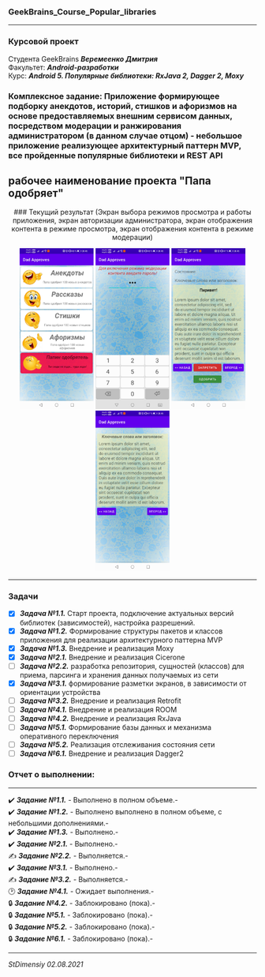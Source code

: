 ### GeekBrains_Course_Popular_libraries
---

### Курсовой проект 

Студента GeekBrains ***Веремеенко Дмитрия***    
Факультет: ***Android-разработки***    
Курс: ***Android 5. Популярные библиотеки: RxJava 2, Dagger 2, Moxy***
### Комплексное задание: Приложение формирующее подборку анекдотов, историй, стишков и афоризмов на основе предоставляемых внешним сервисом данных, посредством модерации и ранжирования администратором (в данном случае отцом) - небольшое приложение реализующее архитектурный паттерн MVP, все пройденные популярные библиотеки и REST API
рабочее наименование проекта "Папа одобряет"
---    

<p align="center"> ### Текущий результат (Экран выбора режимов просмотра и работы приложения, экран авторизации администратора, экран отображения контента в режиме просмотра, экран отображения контента в режиме модерации)  </p>
<p align="center">
  <img src="https://github.com/stdimensiy/GeekBrains_Course_Popular_libraries_CP_Dad_approves_of_good_jokes_App/blob/master/snapshots/dadapproves_1.jpg" width="150" title="Домашний фрагмент">
  <img src="https://github.com/stdimensiy/GeekBrains_Course_Popular_libraries_CP_Dad_approves_of_good_jokes_App/blob/master/snapshots/dadapproves_2.jpg" width="150" title="Экран аутентификации пользователя при включении режима модерации">
  <img src="https://github.com/stdimensiy/GeekBrains_Course_Popular_libraries_CP_Dad_approves_of_good_jokes_App/blob/master/snapshots/dadapproves_3.jpg" width="150" title="Экран отображения контента в режиме модерации">
  <img src="https://github.com/stdimensiy/GeekBrains_Course_Popular_libraries_CP_Dad_approves_of_good_jokes_App/blob/master/snapshots/dadapproves_4.jpg" width="150" title="Экран отображения контента в режиме простого просмотра">

</p>

--- 

### Задачи
- [X] ***Задача №1.1.***    Старт проекта, подключение актуальных версий библиотек (зависимостей), настройка разрешений.
- [X] ***Задача №1.2.***    Формирование структуры  пакетов и классов приложения для реализации архитектурного паттерна MVP
- [X] ***Задача №1.3.***    Внедрение и реализация Moxy
- [X] ***Задача №2.1.***    Внедрение и реализация Cicerone
- [ ] ***Задача №2.2.***    разработка репозитория, сущностей (классов) для приема, парсинга и хранения данных получаемых из сети
- [X] ***Задача №3.1.***    формирование разметки экранов, в зависимости от ориентации устройства     
- [ ] ***Задача №3.2.***    Внедрение и реализация Retrofit   
- [ ] ***Задача №4.1.***    Внедрение и реализация ROOM   
- [ ] ***Задача №4.2.***    Внедрение и реализация RxJava  
- [ ] ***Задача №5.1.***    Формирование базы данных и механизма оперативного переключения   
- [ ] ***Задача №5.2.***    Реализация отслеживания состояния сети
- [ ] ***Задача №6.1.***    Внедрение и реализация Dagger2     

### Отчет о выполнении:
---    
:heavy_check_mark: ***Задание №1.1.*** - Выполнено в полном объеме.-    
:heavy_check_mark: ***Задание №1.2.*** - Выполнено выполнено в полном объеме, с небольшими
дополнениями.-    
:heavy_check_mark: ***Задание №1.3.*** - Выполнено.-    
:heavy_check_mark: ***Задание №2.1.*** - Выполнено.-    
:writing_hand: ***Задание №2.2.*** - Выполняется.-    
:heavy_check_mark: ***Задание №3.1.*** - Выполнено.-    
:writing_hand: ***Задание №3.2.*** - Выполняется.-    
:clock2: ***Задание №4.1.*** - Ожидает выполнения.-    
:lock: ***Задание №4.2.*** - Заблокировано (пока).-    
:lock: ***Задание №5.1.*** - Заблокировано (пока).-    
:lock: ***Задание №5.2.*** - Заблокировано (пока).-    
:lock: ***Задание №6.1.*** - Заблокировано (пока).-

---   

*StDimensiy 02.08.2021*
